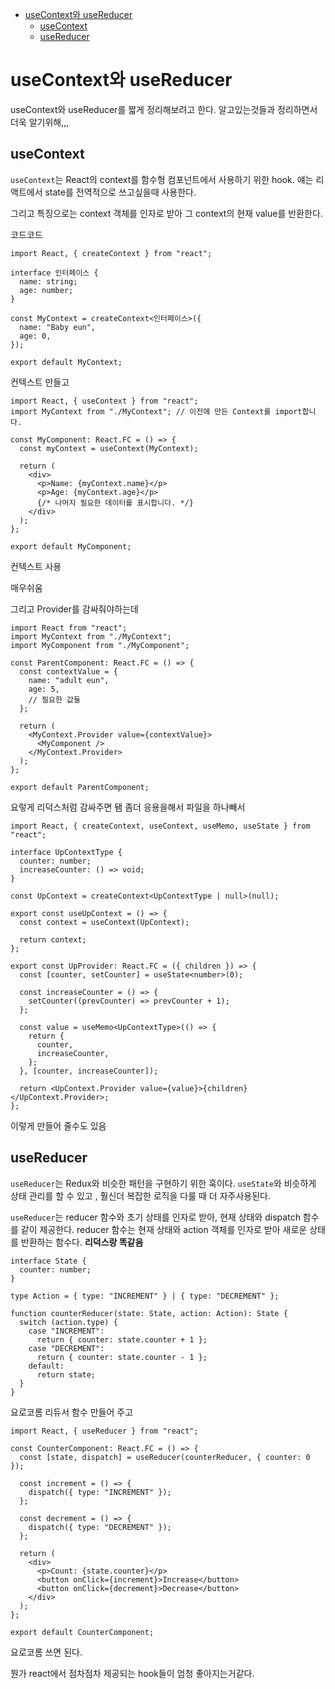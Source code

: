 - [useContext와 useReducer](#usecontext와-usereducer)
  - [useContext](#usecontext)
  - [useReducer](#usereducer)

# useContext와 useReducer

useContext와 useReducer를 짧게 정리해보려고 한다. 알고있는것들과 정리하면서 더욱 알기위해,,,

## useContext

`useContext`는 React의 context를 함수형 컴포넌트에서 사용하기 위한 hook. 얘는 리액트에서 state를 전역적으로 쓰고싶을때 사용한다.

그리고 특징으로는 context 객체를 인자로 받아 그 context의 현재 value를 반환한다.

코드코드

```tsx
import React, { createContext } from "react";

interface 인터페이스 {
  name: string;
  age: number;
}

const MyContext = createContext<인터페이스>({
  name: "Baby eun",
  age: 0,
});

export default MyContext;
```

컨텍스트 만들고

```tsx
import React, { useContext } from "react";
import MyContext from "./MyContext"; // 이전에 만든 Context를 import합니다.

const MyComponent: React.FC = () => {
  const myContext = useContext(MyContext);

  return (
    <div>
      <p>Name: {myContext.name}</p>
      <p>Age: {myContext.age}</p>
      {/* 나머지 필요한 데이터를 표시합니다. */}
    </div>
  );
};

export default MyComponent;
```

컨텍스트 사용

매우쉬움

그리고 Provider를 감싸줘야하는데

```tsx
import React from "react";
import MyContext from "./MyContext";
import MyComponent from "./MyComponent";

const ParentComponent: React.FC = () => {
  const contextValue = {
    name: "adult eun",
    age: 5,
    // 필요한 값들
  };

  return (
    <MyContext.Provider value={contextValue}>
      <MyComponent />
    </MyContext.Provider>
  );
};

export default ParentComponent;
```

요렇게 리덕스처럼 감싸주면 됌 좀더 응용을해서 파일을 하나빼서

```tsx
import React, { createContext, useContext, useMemo, useState } from "react";

interface UpContextType {
  counter: number;
  increaseCounter: () => void;
}

const UpContext = createContext<UpContextType | null>(null);

export const useUpContext = () => {
  const context = useContext(UpContext);

  return context;
};

export const UpProvider: React.FC = ({ children }) => {
  const [counter, setCounter] = useState<number>(0);

  const increaseCounter = () => {
    setCounter((prevCounter) => prevCounter + 1);
  };

  const value = useMemo<UpContextType>(() => {
    return {
      counter,
      increaseCounter,
    };
  }, [counter, increaseCounter]);

  return <UpContext.Provider value={value}>{children}</UpContext.Provider>;
};
```

이렇게 만들어 줄수도 있음

## useReducer

`useReducer`는 Redux와 비슷한 패턴을 구현하기 위한 훅이다. `useState`와 비슷하게 상태 관리를 할 수 있고 , 훨신더 복잡한 로직을 다룰 때 더 자주사용된다.

`useReducer`는 reducer 함수와 초기 상태를 인자로 받아, 현재 상태와 dispatch 함수를 같이 제공한다. reducer 함수는 현재 상태와 action 객체를 인자로 받아 새로운 상태를 반환하는 함수다. **리덕스랑 똑같음**

```tsx
interface State {
  counter: number;
}

type Action = { type: "INCREMENT" } | { type: "DECREMENT" };

function counterReducer(state: State, action: Action): State {
  switch (action.type) {
    case "INCREMENT":
      return { counter: state.counter + 1 };
    case "DECREMENT":
      return { counter: state.counter - 1 };
    default:
      return state;
  }
}
```

요로코롬 리듀서 함수 만들어 주고

```tsx
import React, { useReducer } from "react";

const CounterComponent: React.FC = () => {
  const [state, dispatch] = useReducer(counterReducer, { counter: 0 });

  const increment = () => {
    dispatch({ type: "INCREMENT" });
  };

  const decrement = () => {
    dispatch({ type: "DECREMENT" });
  };

  return (
    <div>
      <p>Count: {state.counter}</p>
      <button onClick={increment}>Increase</button>
      <button onClick={decrement}>Decrease</button>
    </div>
  );
};

export default CounterComponent;
```

요로코롬 쓰면 된다.

뭔가 react에서 점차점차 제공되는 hook들이 엄청 좋아지는거같다.
